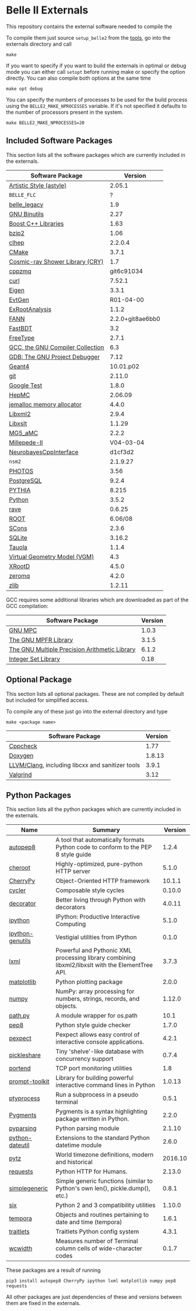 Belle II Externals
==================

This repository contains the external software needed to compile the 

To compile them just source `setup_belle2` from the
[tools](https://stash.desy.de/projects/B2/repos/tools/), go into the externals
directory and call

    make

If you want to specify if you want to build the externals in optimal or debug
mode you can either call `setopt` before running make or specify the option
directly. You can also compile both options at the same time

    make opt debug

You can specify the numbers of processes to be used for the build process using
the `BELLE2_MAKE_NPROCESSES` variable. If it's not specified it defaults to the
number of processors present in the system.

    make BELLE2_MAKE_NPROCESSES=20


Included Software Packages
--------------------------

This section lists all the software packages which are currently included in
the externals. 

| Software Package                                                             | Version          |
|------------------------------------------------------------------------------|------------------|
| [Artistic Style (astyle)](http://astyle.sourceforge.net/)                    | 2.05.1           |
| `BELLE_FLC`                                                                  | ?                |
| [belle\_legacy](https://stash.desy.de/projects/B2G/repos/belle_legacy/)      | 1.9              |
| [GNU Binutils](https://www.gnu.org/software/binutils/)                       | 2.27             |
| [Boost C++ Libraries](http://www.boost.org/)                                 | 1.63             |
| [bzip2](http://www.bzip.org/)                                                | 1.06             |
| [clhep](http://proj-clhep.web.cern.ch/proj-clhep/)                           | 2.2.0.4          |
| [CMake](https://cmake.org/)                                                  | 3.7.1            |
| [Cosmic-ray Shower Library (CRY)](http://nuclear.llnl.gov/simulation/)       | 1.7              |
| [cppzmq](https://github.com/zeromq/cppzmq)                                   | git6c91034       |
| [curl](https://curl.haxx.se/)                                                | 7.52.1           |
| [Eigen](http://eigen.tuxfamily.org/)                                         | 3.3.1            |
| [EvtGen](http://evtgen.warwick.ac.uk/)                                       | R01-04-00        |
| [ExRootAnalysis](http://madgraph.hep.uiuc.edu/Downloads/ExRootAnalysis/)     | 1.1.2            |
| [FANN](http://leenissen.dk/fann/wp/)                                         | 2.2.0+git8ae6bb0 |
| [FastBDT](https://github.com/thomaskeck/FastBDT)                             | 3.2              |
| [FreeType](http://www.freetype.org/)                                         | 2.7.1            |
| [GCC, the GNU Compiler Collection](https://gcc.gnu.org/)                     | 6.3              |
| [GDB: The GNU Project Debugger](https://www.gnu.org/software/gdb/)           | 7.12             |
| [Geant4](http://geant4.web.cern.ch/geant4/)                                  | 10.01.p02        |
| [git](https://git-scm.com/)                                                  | 2.11.0           |
| [Google Test](https://github.com/google/googletest)                          | 1.8.0            |
| [HepMC](http://lcgapp.cern.ch/project/simu/HepMC/)                           | 2.06.09          |
| [jemalloc memory allocator](http://jemalloc.net/)                            | 4.4.0            |
| [Libxml2](http://www.xmlsoft.org)                                            | 2.9.4            |
| [Libxslt](http://xmlsoft.org/libxslt/)                                       | 1.1.29           |
| [MG5\_aMC](https://launchpad.net/mg5amcnlo)                                  | 2.2.2            |
| [Millepede-II](http://www.desy.de/~kleinwrt/MP2/doc/html/index.html)         | V04-03-04        |
| [NeurobayesCppInterface](https://github.com/thomaskeck/NeurobayesCppInterface) | d1cf3d2        |
| `nsm2`                                                                       | 2.1.9.27         |
| [PHOTOS](http://photospp.web.cern.ch/photospp/)                              | 3.56             |
| [PostgreSQL](http://www.postgresql.org/)                                     | 9.2.4            |
| [PYTHIA](http://home.thep.lu.se/~torbjorn/Pythia.html)                       | 8.215            |
| [Python](https://www.python.org/)                                            | 3.5.2            |
| [rave](https://github.com/rave-package/rave)                                 | 0.6.25           |
| [ROOT](https://root.cern.ch/)                                                | 6.06/08          |
| [SCons](http://scons.org/)                                                   | 2.3.6            |
| [SQLite](https://www.sqlite.org/)                                            | 3.16.2           |
| [Tauola](http://tauolapp.web.cern.ch/tauolapp/)                              | 1.1.4            |
| [Virtual Geometry Model (VGM)](http://ivana.home.cern.ch/ivana/VGM.html)     | 4.3              |
| [XRootD](http://xrootd.org/)                                                 | 4.5.0            |
| [zeromq](http://www.zeromq.org/)                                             | 4.2.0            |
| [zlib](http://www.zlib.net/)                                                 | 1.2.11           |

GCC requires some additional libraries which are downloaded as part of the GCC compilation:

| Software Package                                                             | Version          |
|------------------------------------------------------------------------------|------------------|
| [GNU MPC](http://www.multiprecision.org/)                                    | 1.0.3            |
| [The GNU MPFR Library](http://www.mpfr.org/)                                 | 3.1.5            |
| [The GNU Multiple Precision Arithmetic Library](https://gmplib.org/)         | 6.1.2            |
| [Integer Set Library](http://isl.gforge.inria.fr/)                           | 0.18             |

Optional Package
----------------

This section lists all optional packages. These are not compiled by default but
included for simplified access.

To compile any of these just go into the external directory and type

    make <package name>

| Software Package                                                             | Version          |
|------------------------------------------------------------------------------|------------------|
| [Cppcheck](http://cppcheck.sourceforge.net/)                                 | 1.77             |
| [Doxygen](http://www.doxygen.org)                                            | 1.8.13           |
| [LLVM/Clang](http://llvm.org/), including libcxx and sanitizer tools         | 3.9.1            |
| [Valgrind](http://valgrind.org/)                                             | 3.12             |


Python Packages
---------------

This section lists all the python packages which are currently included in the
externals.

| Name                                                              | Summary                                                                                          | Version |
|-------------------------------------------------------------------|--------------------------------------------------------------------------------------------------|---------|
| [autopep8](https://pypi.python.org/pypi/autopep8)                 | A tool that automatically formats Python code to conform to the PEP 8 style guide                | 1.2.4   |
| [cheroot](https://pypi.python.org/pypi/cheroot)                   | Highly-optimized, pure-python HTTP server                                                        | 5.1.0   |
| [CherryPy](https://pypi.python.org/pypi/CherryPy)                 | Object-Oriented HTTP framework                                                                   | 10.1.1  |
| [cycler](https://pypi.python.org/pypi/cycler)                     | Composable style cycles                                                                          | 0.10.0  |
| [decorator](https://pypi.python.org/pypi/decorator)               | Better living through Python with decorators                                                     | 4.0.11  |
| [ipython](https://pypi.python.org/pypi/ipython)                   | IPython: Productive Interactive Computing                                                        | 5.1.0   |
| [ipython-genutils](https://pypi.python.org/pypi/ipython-genutils) | Vestigial utilities from IPython                                                                 | 0.1.0   |
| [lxml](https://pypi.python.org/pypi/lxml)                         | Powerful and Pythonic XML processing library combining libxml2/libxslt with the ElementTree API. | 3.7.3   |
| [matplotlib](https://pypi.python.org/pypi/matplotlib)             | Python plotting package                                                                          | 2.0.0   |
| [numpy](https://pypi.python.org/pypi/numpy)                       | NumPy: array processing for numbers, strings, records, and objects.                              | 1.12.0  |
| [path.py](https://pypi.python.org/pypi/path.py)                   | A module wrapper for os.path                                                                     | 10.1    |
| [pep8](https://pypi.python.org/pypi/pep8)                         | Python style guide checker                                                                       | 1.7.0   |
| [pexpect](https://pypi.python.org/pypi/pexpect)                   | Pexpect allows easy control of interactive console applications.                                 | 4.2.1   |
| [pickleshare](https://pypi.python.org/pypi/pickleshare)           | Tiny 'shelve'-like database with concurrency support                                             | 0.7.4   |
| [portend](https://pypi.python.org/pypi/portend)                   | TCP port monitoring utilities                                                                    | 1.8     |
| [prompt-toolkit](https://pypi.python.org/pypi/prompt-toolkit)     | Library for building powerful interactive command lines in Python                                | 1.0.13  |
| [ptyprocess](https://pypi.python.org/pypi/ptyprocess)             | Run a subprocess in a pseudo terminal                                                            | 0.5.1   |
| [Pygments](https://pypi.python.org/pypi/Pygments)                 | Pygments is a syntax highlighting package written in Python.                                     | 2.2.0   |
| [pyparsing](https://pypi.python.org/pypi/pyparsing)               | Python parsing module                                                                            | 2.1.10  |
| [python-dateutil](https://pypi.python.org/pypi/python-dateutil)   | Extensions to the standard Python datetime module                                                | 2.6.0   |
| [pytz](https://pypi.python.org/pypi/pytz)                         | World timezone definitions, modern and historical                                                | 2016.10 |
| [requests](https://pypi.python.org/pypi/requests)                 | Python HTTP for Humans.                                                                          | 2.13.0  |
| [simplegeneric](https://pypi.python.org/pypi/simplegeneric)       | Simple generic functions (similar to Python's own len(), pickle.dump(), etc.)                    | 0.8.1   |
| [six](https://pypi.python.org/pypi/six)                           | Python 2 and 3 compatibility utilities                                                           | 1.10.0  |
| [tempora](https://pypi.python.org/pypi/tempora)                   | Objects and routines pertaining to date and time (tempora)                                       | 1.6.1   |
| [traitlets](https://pypi.python.org/pypi/traitlets)               | Traitlets Python config system                                                                   | 4.3.1   |
| [wcwidth](https://pypi.python.org/pypi/wcwidth)                   | Measures number of Terminal column cells of wide-character codes                                 | 0.1.7   |

These packages are a result of running

    pip3 install autopep8 CherryPy ipython lxml matplotlib numpy pep8 requests

All other packages are just dependencies of these and versions between them are
fixed in the externals.
